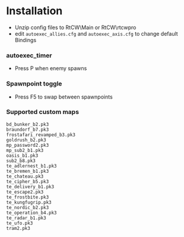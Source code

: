 # Installation
- Unzip config files to RtCW\Main or RtCW\rtcwpro 
- edit `autoexec_allies.cfg` and `autoexec_axis.cfg` to change default Bindings

### autoexec_timer
- Press P when enemy spawns

### Spawnpoint toggle
- Press F5 to swap between spawnpoints

### Supported custom maps
    bd_bunker_b2.pk3
    braundorf_b7.pk3
    frostafari_revamped_b3.pk3
    goldrush_b2.pk3
    mp_password2.pk3
    mp_sub2_b1.pk3
    oasis_b1.pk3
    sub2_b8.pk3
    te_adlernest_b1.pk3
    te_bremen_b1.pk3
    te_chateau.pk3
    te_cipher_b5.pk3
    te_delivery_b1.pk3
    te_escape2.pk3
    te_frostbite.pk3
    te_kungfugrip.pk3
    te_nordic_b2.pk3
    te_operation_b4.pk3
    te_radar_b1.pk3
    te_ufo.pk3
    tram2.pk3
